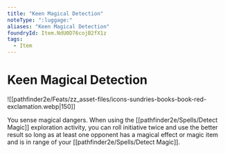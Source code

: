 ```yaml
---
title: "Keen Magical Detection"
noteType: ":luggage:"
aliases: "Keen Magical Detection"
foundryId: Item.NdU0D76cojB2fX1z
tags:
  - Item
---
```


# Keen Magical Detection
![[pathfinder2e/Feats/zz_asset-files/icons-sundries-books-book-red-exclamation.webp|150]]

You sense magical dangers. When using the [[pathfinder2e/Spells/Detect Magic]] exploration activity, you can roll initiative twice and use the better result so long as at least one opponent has a magical effect or magic item and is in range of your [[pathfinder2e/Spells/Detect Magic]].
